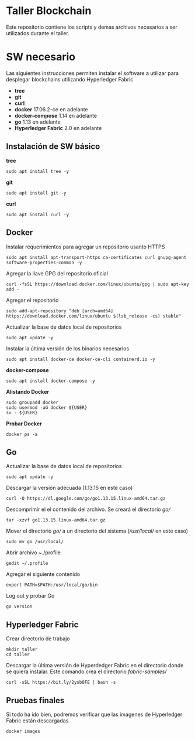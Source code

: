 # Taller Blockchain
Este repositorio contiene los scripts y demas archivos necesarios a ser utilizados durante el taller.

# SW necesario
Las siguientes instrucciones permiten instalar el software a utilizar para desplegar blockchains utilizando Hyperledger Fabric

* **tree**
* **git**
* **curl**
* **docker** 17.06.2-ce en adelante
* **docker-compose** 1.14 en adelante
* **go** 1.13 en adelante
* **Hyperledger Fabric** 2.0 en adelante

## Instalación de SW básico

**tree**

    sudo apt install tree -y

**git**

    sudo apt install git -y

**curl**
    
    sudo apt install curl -y

## Docker

Instalar requerimientos para agregar un repositorio usanto HTTPS

    sudo apt install apt-transport-https ca-certificates curl gnupg-agent software-properties-common -y

Agregar la llave GPG del repositorio oficial

    curl -fsSL https://download.docker.com/linux/ubuntu/gpg | sudo apt-key add -

Agregar el repositorio

    sudo add-apt-repository "deb [arch=amd64] https://download.docker.com/linux/ubuntu $(lsb_release -cs) stable"

Actualizar la base de datos local de repositorios

    sudo apt update -y

Instalar la última versión de los binarios necesarios

    sudo apt install docker-ce docker-ce-cli containerd.io -y


**docker-compose**

    sudo apt install docker-compose -y

**Alistando Docker**

    sudo groupadd docker
    sudo usermod -aG docker ${USER}
    su - ${USER}

**Probar Docker**

    docker ps -a

## Go

Actualizar la base de datos local de repositorios

    sudo apt update -y

Descargar la versión adecuada (1.13.15 en este caso)

    curl -O https://dl.google.com/go/go1.13.15.linux-amd64.tar.gz

Descomprimir el el contenido del archivo. Se creará el directorio *go/*

    tar -xzvf go1.13.15.linux-amd64.tar.gz

Mover el directorio *go/* a un directorio del sistema (*/usr/local/* en este caso)

    sudo mv go /usr/local/

Abrir archivo ~./profile
    
    gedit ~/.profile
    
Agregar el siguiente contenido

    export PATH=$PATH:/usr/local/go/bin

Log out y probar Go

    go version
    
## Hyperledger Fabric

Crear directorio de trabajo

    mkdir taller
    cd taller

Descargar la última versión de Hyperdedger Fabric en el directorio donde se quiera instalar. Este comando crea el directorio *fabric-samples/*

    curl -sSL https://bit.ly/2ysbOFE | bash -s
    
## Pruebas finales
Si todo ha ido bien, podremos verificar que las imagenes de Hyperledger Fabric están descargadas

    docker images
